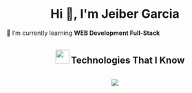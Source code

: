 <h1 align="center">Hi 👋, I'm Jeiber Garcia</h1>


🌱 I’m currently learning **WEB Development Full-Stack**

<div id="user-content-toc">
  <ul align="center">
    <summary><img src = "https://media2.giphy.com/media/QssGEmpkyEOhBCb7e1/giphy.gif?cid=ecf05e47a0n3gi1bfqntqmob8g9aid1oyj2wr3ds3mg700bl&rid=giphy.gif"width = 32px > <h2 style="display: inline-block">Technologies That I Know </h2></summary>
  </ul>
</div>
<p align="center">
  <a href="https://skillicons.dev">
    <img src="https://skillicons.dev/icons?i=git,css,discord,pug,figma,github,html,js,linux,md,nodejs,py,react,tailwind,ts,vscode,npm,sublime,bootstrap" />
  </a>
</p>
